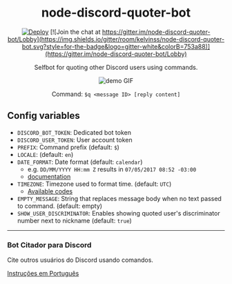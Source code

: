 
<div align="center">

# node-discord-quoter-bot

[![Deploy](https://www.herokucdn.com/deploy/button.svg)](https://heroku.com/deploy)
[![Join the chat at https://gitter.im/node-discord-quoter-bot/Lobby](https://img.shields.io/gitter/room/kelvinss/node-discord-quoter-bot.svg?style=for-the-badge&logo=gitter-white&colorB=753a88)](https://gitter.im/node-discord-quoter-bot/Lobby)


Selfbot for quoting other Discord users using commands.

![demo GIF](https://raw.githubusercontent.com/kelvinss/node-discord-quoter-bot/master/readme/pt_demo.gif)

Command: `$q <message ID> [reply content]`

</div>




## Config variables

* `DISCORD_BOT_TOKEN`:  Dedicated bot token
* `DISCORD_USER_TOKEN`:  User account token
* `PREFIX`:  Command prefix (default: `$`)
* `LOCALE`:  (default: `en`)
* `DATE_FORMAT`:  Date format (default: `calendar`)
  - e.g. `DD/MM/YYYY HH:mm Z` results in `07/05/2017 08:52 -03:00`
  - [documentation](https://momentjs.com/docs/#/displaying/format/)
* `TIMEZONE`: Timezone used to format time. (default: `UTC`)
  - [Available codes](https://en.wikipedia.org/wiki/List_of_tz_database_time_zones)
* `EMPTY_MESSAGE`: String that replaces message body when no text passed to command. (default: empty)
* `SHOW_USER_DISCRIMINATOR`: Enables showing quoted user's discriminator number next to nickname (default: `true`)


---

### Bot Citador para Discord

Cite outros usuários do Discord usando comandos.

[Instruções em Português](https://github.com/kelvinss/node-discord-quoter-bot/blob/master/README.pt.md)

